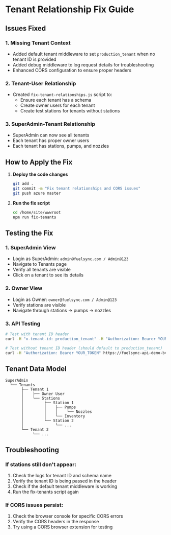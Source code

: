# Tenant Relationship Fix Guide

## Issues Fixed

### 1. Missing Tenant Context
- Added default tenant middleware to set `production_tenant` when no tenant ID is provided
- Added debug middleware to log request details for troubleshooting
- Enhanced CORS configuration to ensure proper headers

### 2. Tenant-User Relationship
- Created `fix-tenant-relationships.js` script to:
  - Ensure each tenant has a schema
  - Create owner users for each tenant
  - Create test stations for tenants without stations

### 3. SuperAdmin-Tenant Relationship
- SuperAdmin can now see all tenants
- Each tenant has proper owner users
- Each tenant has stations, pumps, and nozzles

## How to Apply the Fix

1. **Deploy the code changes**
   ```bash
   git add .
   git commit -m "Fix tenant relationships and CORS issues"
   git push azure master
   ```

2. **Run the fix script**
   ```bash
   cd /home/site/wwwroot
   npm run fix-tenants
   ```

## Testing the Fix

### 1. SuperAdmin View
- Login as SuperAdmin: `admin@fuelsync.com / Admin@123`
- Navigate to Tenants page
- Verify all tenants are visible
- Click on a tenant to see its details

### 2. Owner View
- Login as Owner: `owner@fuelsync.com / Admin@123`
- Verify stations are visible
- Navigate through stations → pumps → nozzles

### 3. API Testing
```bash
# Test with tenant ID header
curl -H "x-tenant-id: production_tenant" -H "Authorization: Bearer YOUR_TOKEN" https://fuelsync-api-demo-bvadbhg8bdbmg0ff.germanywestcentral-01.azurewebsites.net/api/v1/stations

# Test without tenant ID header (should default to production_tenant)
curl -H "Authorization: Bearer YOUR_TOKEN" https://fuelsync-api-demo-bvadbhg8bdbmg0ff.germanywestcentral-01.azurewebsites.net/api/v1/stations
```

## Tenant Data Model

```
SuperAdmin
  └── Tenants
       ├── Tenant 1
       │    ├── Owner User
       │    └── Stations
       │         ├── Station 1
       │         │    ├── Pumps
       │         │    │    └── Nozzles
       │         │    └── Inventory
       │         └── Station 2
       │              └── ...
       └── Tenant 2
            └── ...
```

## Troubleshooting

### If stations still don't appear:
1. Check the logs for tenant ID and schema name
2. Verify the tenant ID is being passed in the header
3. Check if the default tenant middleware is working
4. Run the fix-tenants script again

### If CORS issues persist:
1. Check the browser console for specific CORS errors
2. Verify the CORS headers in the response
3. Try using a CORS browser extension for testing
